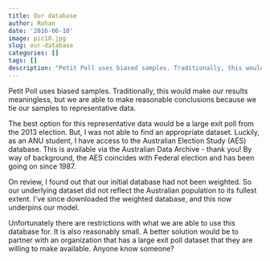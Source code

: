 ```yaml
---
title: Our database
author: Rohan
date: '2016-06-10'
image: pic10.jpg
slug: our-database
categories: []
tags: []
description: "Petit Poll uses biased samples. Traditionally, this would make our results meaningless, but we are able to make reasonable conclusions because we tie our samples to representative data."
---
```


Petit Poll uses biased samples. Traditionally, this would make our results meaningless, but we are able to make reasonable conclusions because we tie our samples to representative data.

The best option for this representative data would be a large exit poll from the 2013 election. But, I was not able to find an appropriate dataset. Luckily, as an ANU student, I have access to the Australian Election Study (AES) database. This is available via the Australian Data Archive - thank you! By way of background, the AES coincides with Federal election and has been going on since 1987.

On review, I found out that our initial database had not been weighted. So our underlying dataset did not reflect the Australian population to its fullest extent. I've since downloaded the weighted database, and this now underpins our model.

Unfortunately there are restrictions with what we are able to use this database for. It is also reasonably small. A better solution would be to partner with an organization that has a large exit poll dataset that they are willing to make available. Anyone know someone?
